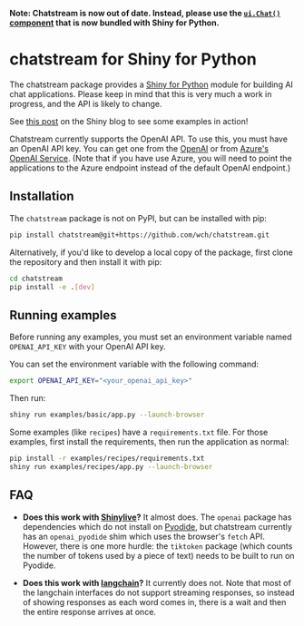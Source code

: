 **Note: Chatstream is now out of date. Instead, please use the [`ui.Chat()` component](https://shiny.posit.co/blog/posts/shiny-python-1.0/#new-chat-component) that is now bundled with Shiny for Python.**


chatstream for Shiny for Python
===============================

The chatstream package provides a [Shiny for Python](https://shiny.rstudio.com/py/) module for building AI chat applications. Please keep in mind that this is very much a work in progress, and the API is likely to change.

See [this post](https://shiny.posit.co/blog/posts/shiny-python-chatstream/) on the Shiny blog to see some examples in action!

Chatstream currently supports the OpenAI API. To use this, you must have an OpenAI API key. You can get one from the [OpenAI](https://platform.openai.com/account/api-keys) or from [Azure's OpenAI Service](https://azure.microsoft.com/en-us/products/cognitive-services/openai-service). (Note that if you have use Azure, you will need to point the applications to the Azure endpoint instead of the default OpenAI endpoint.)


## Installation

The `chatstream` package is not on PyPI, but can be installed with pip:

```bash
pip install chatstream@git+https://github.com/wch/chatstream.git
```

Alternatively, if you'd like to develop a local copy of the package, first clone the repository and then install it with pip:

```bash
cd chatstream
pip install -e .[dev]
```


## Running examples

Before running any examples, you must set an environment variable named `OPENAI_API_KEY` with your OpenAI API key.

You can set the environment variable with the following command:

```bash
export OPENAI_API_KEY="<your_openai_api_key>"
```

Then run:

```bash
shiny run examples/basic/app.py --launch-browser
```

Some examples (like `recipes`) have a `requirements.txt` file. For those examples, first install the requirements, then run the application as normal:

```bash
pip install -r examples/recipes/requirements.txt
shiny run examples/recipes/app.py --launch-browser
```



## FAQ

* **Does this work with [Shinylive](https://shiny.rstudio.com/py/docs/shinylive.html)?** It almost does. The `openai` package has dependencies which do not install on [Pyodide](https://pyodide.org/), but chatstream currently has an `openai_pyodide` shim which uses the browser's `fetch` API. However, there is one more hurdle: the `tiktoken` package (which counts the number of tokens used by a piece of text) needs to be built to run on Pyodide.

* **Does this work with [langchain](https://github.com/hwchase17/langchain)?** It currently does not. Note that most of the langchain interfaces do not support streaming responses, so instead of showing responses as each word comes in, there is a wait and then the entire response arrives at once.
